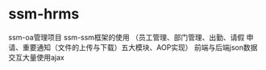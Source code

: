 # ssm-hrms
ssm-oa管理项目
ssm-ssm框架的使用
（员工管理、部门管理、出勤、请假	申请、重要通知（文件的上传与下载）五大模块、AOP实现）
前端与后端json数据交互大量使用ajax
